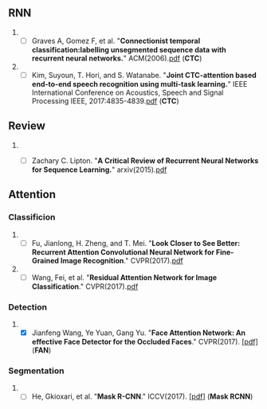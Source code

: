 ## RNN
1. - [ ] Graves A, Gomez F, et al. "**Connectionist temporal classification:labelling unsegmented sequence data with recurrent neural networks.**" ACM(2006).[pdf](http://machinelearning.wustl.edu/mlpapers/paper_files/icml2006_GravesFGS06.pdf) (**CTC**)

1. - [ ] Kim, Suyoun, T. Hori, and S. Watanabe. "**Joint CTC-attention based end-to-end speech recognition using multi-task learning.**" IEEE International Conference on Acoustics, Speech and Signal Processing IEEE, 2017:4835-4839.[pdf](https://arxiv.org/abs/1609.06773) (**CTC**)

## Review
1. - [ ] Zachary C. Lipton. "**A Critical Review of Recurrent Neural Networks for Sequence Learning.**" arxiv(2015).[pdf](https://arxiv.org/abs/1506.00019v1) 


## Attention
### Classificion
1. - [ ] Fu, Jianlong, H. Zheng, and T. Mei. "**Look Closer to See Better: Recurrent Attention Convolutional Neural Network for Fine-Grained Image Recognition**." CVPR(2017).[pdf](http://openaccess.thecvf.com/content_cvpr_2017/papers/Fu_Look_Closer_to_CVPR_2017_paper.pdf)

1. - [ ] Wang, Fei, et al. "**Residual Attention Network for Image Classification**." CVPR(2017).[pdf](http://cn.arxiv.org/abs/1704.06904)

### Detection
1. - [x] Jianfeng Wang, Ye Yuan, Gang Yu. "**Face Attention Network: An effective Face Detector for the Occluded Faces**." CVPR(2017). [[pdf]](https://arxiv.org/abs/1711.07246)(**FAN**)

### Segmentation
1. - [ ] He, Gkioxari, et al. "**Mask R-CNN**." ICCV(2017). [[pdf]](https://arxiv.org/abs/1703.06870) (**Mask RCNN**)
